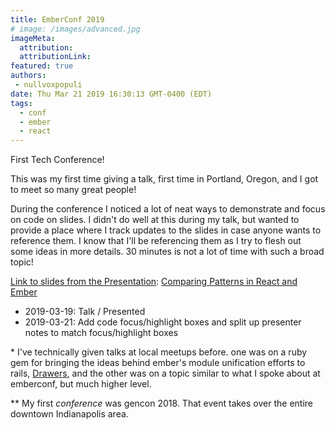 ```yaml
---
title: EmberConf 2019
# image: /images/advanced.jpg
imageMeta:
  attribution:
  attributionLink:
featured: true
authors:
 - nullvoxpopuli
date: Thu Mar 21 2019 16:30:13 GMT-0400 (EDT)
tags:
  - conf
  - ember
  - react
---
```


First Tech Conference!

This was my first time giving a talk, first time in Portland, Oregon, and I got to meet so many great people!

During the conference I noticed a lot of neat ways to demonstrate and focus on code on slides. I didn't do well at this during my talk, but wanted to provide a place where I track updates to the slides in case anyone wants to reference them. I know that I'll be referencing them as I try to flesh out some ideas in more details. 30 minutes is not a lot of time with such a broad topic!

[Link to slides from the Presentation](https://docs.google.com/presentation/d/1ZkFy4JEG8II7OK_rNLGI8M83jjqWFLkJUmKsr4tSY5I/edit?usp=sharing): [Comparing Patterns in React and Ember](https://docs.google.com/presentation/d/1ZkFy4JEG8II7OK_rNLGI8M83jjqWFLkJUmKsr4tSY5I/edit?usp=sharing)

 - 2019-03-19: Talk / Presented 
 - 2019-03-21: Add code focus/highlight boxes and split up presenter notes to match focus/highlight boxes




\* I've technically given talks at local meetups before.
one was on a ruby gem for bringing the ideas behind ember's module unification efforts to rails, [Drawers](https://github.com/nullvoxpopuli/drawers), and the other was on a topic similar to what I spoke about at emberconf, but much higher level.

\*\* My first _conference_ was gencon 2018. That event takes over the entire downtown Indianapolis area. 
